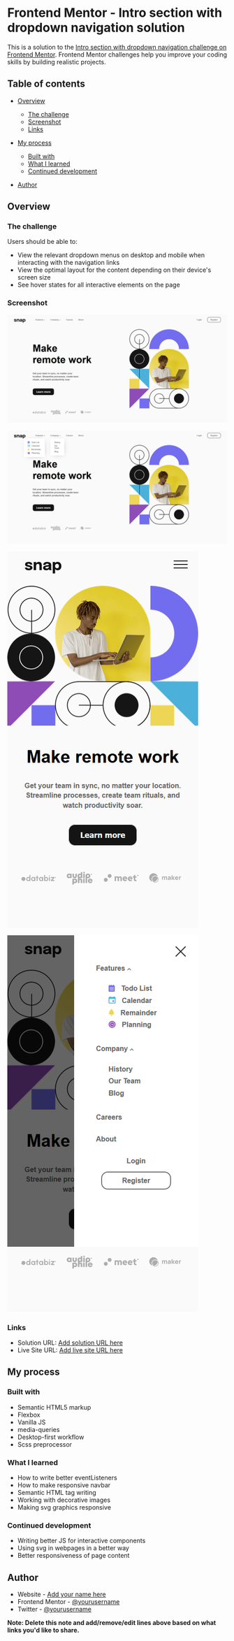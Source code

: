 # Frontend Mentor - Intro section with dropdown navigation solution

This is a solution to the [Intro section with dropdown navigation challenge on Frontend Mentor](https://www.frontendmentor.io/challenges/intro-section-with-dropdown-navigation-ryaPetHE5). Frontend Mentor challenges help you improve your coding skills by building realistic projects. 

## Table of contents

- [Overview](#overview)
  - [The challenge](#the-challenge)
  - [Screenshot](#screenshot)
  - [Links](#links)
- [My process](#my-process)
  - [Built with](#built-with)
  - [What I learned](#what-i-learned)
  - [Continued development](#continued-development)

- [Author](#author)

## Overview

### The challenge

Users should be able to:

- View the relevant dropdown menus on desktop and mobile when interacting with the navigation links
- View the optimal layout for the content depending on their device's screen size
- See hover states for all interactive elements on the page

### Screenshot

![](./images/Screenshot_Desktop_View_Frontend%20Mentor%20Intro%20section%20with%20dropdown%20navigation.png)

![](./images/Screenshot_Desktop_Mode_With_Menu_Frontend%20Mentor%20Intro%20section%20with%20dropdown%20navigation.png)

![](./images/Screenshot_Mobile_View_Frontend%20Mentor%20Intro%20section%20with%20dropdown%20navigation.png)

![](./images/Screenshot_Mobile_Mode_With_Menu_Frontend%20Mentor%20Intro%20section%20with%20dropdown%20navigation.png )


### Links

- Solution URL: [Add solution URL here](https://your-solution-url.com)
- Live Site URL: [Add live site URL here](https://your-live-site-url.com)

## My process

### Built with

- Semantic HTML5 markup
- Flexbox
- Vanilla JS
- media-queries
- Desktop-first workflow
- Scss preprocessor

### What I learned

- How to write better eventListeners
- How to make responsive navbar
- Semantic HTML tag writing
- Working with decorative images
- Making svg graphics responsive

### Continued development

- Writing better JS for interactive components
- Using svg in webpages in a better way
- Better responsiveness of page content

## Author

- Website - [Add your name here](https://www.your-site.com)
- Frontend Mentor - [@yourusername](https://www.frontendmentor.io/profile/yourusername)
- Twitter - [@yourusername](https://www.twitter.com/yourusername)

**Note: Delete this note and add/remove/edit lines above based on what links you'd like to share.**


